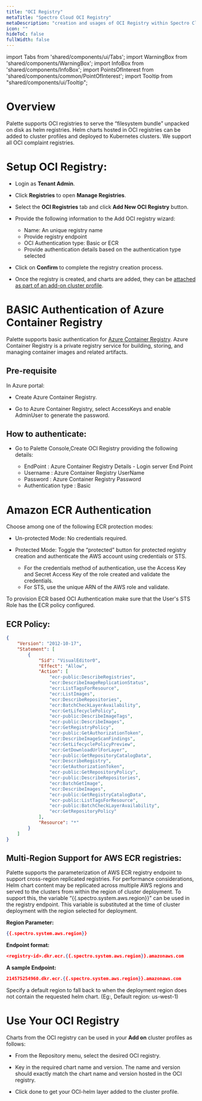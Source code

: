 ```yaml
---
title: "OCI Registry"
metaTitle: "Spectro Cloud OCI Registry"
metaDescription: "creation and usages of OCI Registry within Spectro Cloud"
icon: ""
hideToC: false
fullWidth: false
---
```


import Tabs from 'shared/components/ui/Tabs';
import WarningBox from 'shared/components/WarningBox';
import InfoBox from 'shared/components/InfoBox';
import PointsOfInterest from 'shared/components/common/PointOfInterest';
import Tooltip from "shared/components/ui/Tooltip";


# Overview
Palette supports OCI registries to serve the “filesystem bundle” unpacked on disk as helm registries. Helm charts hosted in OCI registries can be added to cluster profiles and deployed to Kubernetes clusters. We support all OCI complaint registries.

# Setup OCI Registry:

* Login as **Tenant Admin**.


* Click **Registries** to open **Manage Registries**.


* Select the **OCI Registries** tab and click **Add New OCI Registry** button.


* Provide the following information to the Add OCI registry wizard:
     * Name: An unique registry name
     * Provide registry endpoint
     * OCI Authentication type: Basic or ECR
     * Provide authentication details based on the authentication type selected


* Click on **Confirm** to complete the registry creation process.


* Once the registry is created, and charts are added, they can be [attached as part of an add-on cluster profile](/registries-and-packs/oci-registry#useyourociregistry).

# BASIC Authentication of Azure Container Registry

Palette supports basic authentication for [Azure Container Registry](https://docs.microsoft.com/en-us/azure/container-registry/container-registry-get-started-portal?tabs=azure-cli). Azure Container Registry is a private registry service for building, storing, and managing container images and related artifacts. 

## Pre-requisite

In Azure portal:

 * Create Azure Container Registry.


 * Go to Azure Container Registry, select AccessKeys and enable AdminUser to generate the password.
 
## How to authenticate:

 * Go to Palette Console,Create OCI Registry providing the following details:

    * EndPoint : Azure Container Registry Details - Login server End Point
    * Username : Azure Container Registry UserName
    * Password : Azure Container Registry Password
    * Authentication type : Basic

# Amazon ECR Authentication

Choose among one of the following ECR protection modes:
* Un-protected Mode: No credentials required.


* Protected Mode: Toggle the “protected” button for protected registry creation and authenticate the AWS account using credentials or STS.
	* For the credentials method of authentication, use the Access Key and Secret Access Key of the role created and validate the credentials.
	* For STS, use the unique ARN  of the AWS role and validate.

<WarningBox>
To provision ECR based OCI Authentication make sure that the User's STS Role has the ECR policy configured.
</WarningBox>

## ECR Policy:

```json
{
    "Version": "2012-10-17",
    "Statement": [
        {
            "Sid": "VisualEditor0",
            "Effect": "Allow",
            "Action": [
                "ecr-public:DescribeRegistries",
                "ecr:DescribeImageReplicationStatus",
                "ecr:ListTagsForResource",
                "ecr:ListImages",
                "ecr:DescribeRepositories",
                "ecr:BatchCheckLayerAvailability",
                "ecr:GetLifecyclePolicy",
                "ecr-public:DescribeImageTags",
                "ecr-public:DescribeImages",
                "ecr:GetRegistryPolicy",
                "ecr-public:GetAuthorizationToken",
                "ecr:DescribeImageScanFindings",
                "ecr:GetLifecyclePolicyPreview",
                "ecr:GetDownloadUrlForLayer",
                "ecr-public:GetRepositoryCatalogData",
                "ecr:DescribeRegistry",
                "ecr:GetAuthorizationToken",
                "ecr-public:GetRepositoryPolicy",
                "ecr-public:DescribeRepositories",
                "ecr:BatchGetImage",
                "ecr:DescribeImages",
                "ecr-public:GetRegistryCatalogData",
                "ecr-public:ListTagsForResource",
                "ecr-public:BatchCheckLayerAvailability",
                "ecr:GetRepositoryPolicy"
            ],
            "Resource": "*"
        }
    ]
}
```
## Multi-Region Support for AWS ECR registries:

Palette supports the parameterization of AWS ECR registry endpoint to support cross-region replicated registries. For performance considerations, Helm chart content may be replicated across multiple AWS regions and served to the clusters from within the region of cluster deployment. To support this, the variable “{{.spectro.system.aws.region}}” can be used in the registry endpoint. This variable is substituted at the time of cluster deployment with the region selected for deployment. 


**Region Parameter:**

```json
{{.spectro.system.aws.region}}
```
**Endpoint format:**

```json
<registry-id>.dkr.ecr.{{.spectro.system.aws.region}}.amazonaws.com
```
**A sample Endpoint:**

```json
214575254960.dkr.ecr.{{.spectro.system.aws.region}}.amazonaws.com
```
Specify a default region to fall back to when the deployment region does not contain the requested helm chart.
(Eg:, Default region: us-west-1)

# Use Your OCI Registry
Charts from the OCI registry can be used in your **Add on** cluster profiles as follows:
* From the Repository menu, select the desired OCI registry.


* Key in the required chart name and version. The name and version should exactly match the chart name and version hosted in the OCI registry.


* Click done to get your OCI-helm layer added to the cluster profile.

